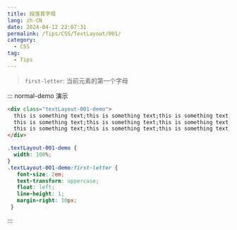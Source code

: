 ```yaml
---
title: 段落首字母
lang: zh-CN
date: 2024-04-12 22:07:31
permalink: /Tips/CSS/TextLayout/001/
category:
  - CSS
tag:
  - Tips
---
```


> `first-letter`: 当前元素的第一个字母

::: normal-demo 演示

```html
<div class="textLayout-001-demo">
  this is something text;this is something text;this is something text;
  this is something text;this is something text;this is something text;
  this is something text;this is something text;this is something text;
</div>
```

```css {4,10}
.textLayout-001-demo {
  width: 100%;
}
.textLayout-001-demo:first-letter {
   font-size: 2em;
   text-transform: uppercase;
   float: left;
   line-height: 1;
   margin-right: 10px;
 }
```
:::
